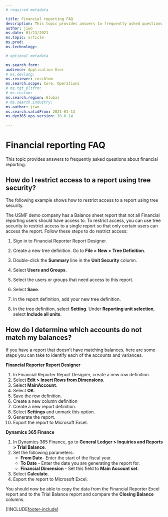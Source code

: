 ```yaml
---
# required metadata

title: Financial reporting FAQ 
description: This topic provides answers to frequently asked questions about financial reporting. 
author: jiwo
ms.date: 01/13/2021
ms.topic: article
ms.prod: 
ms.technology: 

# optional metadata

ms.search.form: 
audience: Application User
# ms.devlang: 
ms.reviewer: roschlom
ms.search.scope: Core, Operations
# ms.tgt_pltfrm: 
# ms.custom: 
ms.search.region: Global 
# ms.search.industry: 
ms.author: jiwo
ms.search.validFrom: 2021-01-13
ms.dyn365.ops.version: 10.0.14

---
```


# Financial reporting FAQ 

This topic provides answers to frequently asked questions about financial reporting. 

## How do I restrict access to a report using tree security?

The following example shows how to restrict access to a report using tree security.

The USMF demo company has a Balance sheet report that not all Financial reporting users should have access to. To restrict access, you can use tree security to restrict access to a single report so that only certain users can access the report. Follow these steps to do restrict access: 

1. Sign in to Financial Reporter Report Designer.

2. Create a new tree definition. Go to **File > New > Tree Definition**.
3. Double-click the **Summary** line in the **Unit Security** column.
4. Select **Users and Groups**.  
5. Select the users or groups that need access to this report. 
6. Select **Save**.
7. In the report definition, add your new tree definition.
8. In the tree definition, select **Setting**. Under **Reporting unit selection**, select **Include all units**.

## How do I determine which accounts do not match my balances?

If you have a report that doesn't have matching balances, here are some steps you can take to identify each of the accounts and variances. 

**Financial Reporter Report Designer**
1. In Financial Reporter Report Designer, create a new row definition. 
2. Select **Edit > Insert Rows from Dimensions**.
3. Select **MainAccount**.  
4. Select **OK**.
5. Save the row definition.
6. Create a new column definition
7. Create a new report definition.
8. Select **Settings** and unmark this option.  
9. Generate the report. 
10. Export the report to Microsoft Excel.

**Dynamics 365 Finance** 
1. In Dynamics 365 Finance, go to **General Ledger > Inquiries and Reports > Trial Balance**.
2. Set the following parameters:
   - **From Date**- Enter the start of the fiscal year.
   - **To Date** - Enter the date you are generating the report for.
   - **Financial Dimension** - Set this field to **Main Account set**.
 3. Select **Calculate**.
 4. Export the report to Microsoft Excel.

You should now be able to copy the data from the Financial Reporter Excel report and to the Trial Balance report and compare the **Closing Balance** columns.

[!INCLUDE[footer-include](../../includes/footer-banner.md)]
